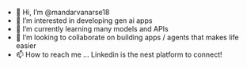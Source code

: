 - 👋 Hi, I’m @mandarvanarse18
- 👀 I’m interested in developing gen ai apps
- 🌱 I’m currently learning many models and APIs
- 💞️ I’m looking to collaborate on building apps / agents that makes life easier
- 📫 How to reach me ... Linkedin is the nest platform to connect!

<!---
mandarvanarse18/mandarvanarse18 is a ✨ special ✨ repository because its `README.md` (this file) appears on your GitHub profile.
You can click the Preview link to take a look at your changes.
--->
